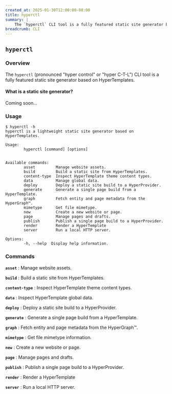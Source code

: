 ```yaml
---
created_at: 2025-01-30T12:00:00-08:00
title: hyperctl
summary: |
    The `hyperctl` CLI tool is a fully featured static site generator based on HyperTemplates.
breadcrumb: CLI
---
```


## `hyperctl`

<auto-toc selectors='h3,h4,h5,h6,dl dt'></auto-toc>

### Overview

The `hyperctl` (pronounced "hyper control" or "hyper C-T-L") CLI tool is a fully featured static site generator based on HyperTemplates.

#### What is a static site generator?

Coming soon...

### Usage

<code-snippet ht-block filename='hyperctl'>

```plaintext
$ hyperctl -h
hyperctl is a lightweight static site generator based on HyperTemplates.

Usage:
        hyperctl [command] [options]


Available commands:
        asset         Manage website assets.
        build         Build a static site from HyperTemplates.
        content-type  Inspect HyperTemplate theme content types.
        data          Manage global data.
        deploy        Deploy a static site build to a HyperProvider.
        generate      Generate a single page build from a HyperTemplate.
        graph         Fetch entity and page metadata from the HyperGraph™️.
        mimetype      Get file mimetype.
        new           Create a new website or page.
        page          Manage pages and drafts.
        publish       Publish a single page build to a HyperProvider.
        render        Render a HyperTemplate
        server        Run a local HTTP server.

Options:
        -h, --help  Display help information.
```

</code-snippet>

### Commands

**`asset`**
: Manage website assets.

  <learn-more ht-block href='/docs/reference/cli/commands/asset/'></learn-more>

**`build`**
: Build a static site from HyperTemplates.

  <learn-more ht-block href='/docs/reference/cli/commands/build/'></learn-more>

**`content-type`**
: Inspect HyperTemplate theme content types.

  <learn-more ht-block href='/docs/reference/cli/commands/content-type/'></learn-more>

**`data`**
: Inspect HyperTemplate global data.

  <learn-more ht-block href='/docs/reference/cli/commands/data/'></learn-more>

**`deploy`**
: Deploy a static site build to a HyperProvider.

  <learn-more ht-block href='/docs/reference/cli/commands/deploy/'></learn-more>

**`generate`**
: Generate a single page build from a HyperTemplate.

  <learn-more ht-block href='/docs/reference/cli/commands/generate/'></learn-more>

**`graph`**
: Fetch entity and page metadata from the HyperGraph™️.

  <learn-more ht-block href='/docs/reference/cli/commands/graph/'></learn-more>

**`mimetype`**
: Get file mimetype information.

  <learn-more ht-block href='/docs/reference/cli/commands/mimetype/'></learn-more>

**`new`**
: Create a new website or page.

  <learn-more ht-block href='/docs/reference/cli/commands/new/'></learn-more>

**`page`**
: Manage pages and drafts.

  <learn-more ht-block href='/docs/reference/cli/commands/page/'></learn-more>

**`publish`**
: Publish a single page build to a HyperProvider.

  <learn-more ht-block href='/docs/reference/cli/commands/publish/'></learn-more>

**`render`**
: Render a HyperTemplate

  <learn-more ht-block href='/docs/reference/cli/commands/render/'></learn-more>

**`server`**
: Run a local HTTP server.

  <learn-more ht-block href='/docs/reference/cli/commands/server/'></learn-more>
